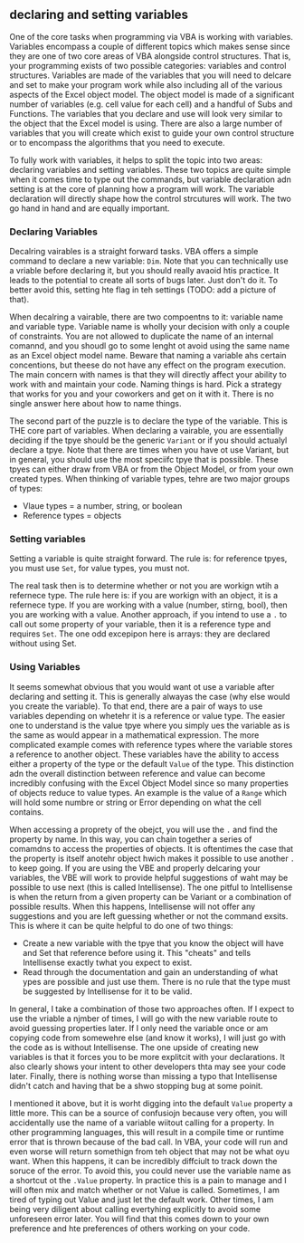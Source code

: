 ## declaring and setting variables

One of the core tasks when programming via VBA is working with variables.  Variables encompass a couple of different topics which makes sense since they are one of two core areas of VBA alongside control structures.  That is, your programming exists of two possible categories: variables and control structures.  Variables are made of the variables that you will need to delcare and set to make your program work while also including all of the various aspects of the Excel object model.  The object model is made of a significant number of variables (e.g. cell value for each cell) and a handful of Subs and Functions.  The variables that you declare and use will look very similar to the object that the Excel model is using.  There are also a large number of variables that you will create which exist to guide your own control structure or to encompass the algorithms that you need to execute.

To fully work with variables, it helps to split the topic into two areas: declaring variables and setting variables.  These two topics are quite simple when it comes time to type out the commands, but variable declaration adn setting is at the core of planning how a program will work.  The variable declaration will directly shape how the control strcutures will work.  The two go hand in hand and are equally important.

### Declaring Variables

Decalring vairables is a straight forward tasks.  VBA offers a simple command to declare a new variable: `Dim`.  Note that you can technically use a vriable before declaring it, but you should really avaoid htis practice.  It leads to the potential to create all sorts of bugs later.  Just don't do it.  To better avoid this, setting hte flag in teh settings (TODO: add a picture of that).

When decalring a vairable, there are two compoentns to it: variable name and variable type.  Variable name is wholly your decision with only a couple of constraints.  You are not allowed to duplicate the name of an internal comannd, and you shoudl go to some lenght ot avoid using the same name as an Excel object model name.  Beware that naming a variable ahs certain concentions, but theese do not have any effect on the program execution.  The main concern with names is that they will directly affect your ability to work with and maintain your code.  Naming things is hard.  Pick a strategy that works for you and your coworkers and get on it with it.  There is no single answer here about how to name things.

The second part of the puzzle is to declare the type of the variable.  This is THE core part of variables.  When declaring a vairable, you are essentially deciding if the tpye should be the generic `Variant` or if you should actualyl declare a tpye.  Note that there are times when you have ot use Variant, but in general, you should use the most speciifc tpye that is possible.  These tpyes can either draw from VBA or from the Object Model, or from your own created types.  When thinking of variable types, tehre are two major groups of types:

- Vlaue types = a number, string, or boolean
- Reference types = objects

### Setting variables

Setting a variable is quite straight forward.  The rule is: for reference tpyes, you must use `Set`, for value types, you must not.

The real task then is to determine whether or not you are workign wtih a refernece type.  The rule here is: if you are workign with an object, it is a refernece type.  If you are working with a value (number, stirng, bool), then you are working with a value.  Another approach, if you intend to use a `.` to call out some property of your variable, then it is a reference type and requires `Set`.  The one odd excepipon here is arrays: they are declared without using Set.

### Using Variables

It seems somewhat obvious that you would want ot use a variable after declaring and setting it.  This is generally alwayas the case (why else would you create the variable).  To that end, there are a pair of ways to use variables depending on whetehr it is a reference or value type.  The easier one to understand is the value tpye where you simply ues the variable as is the same as would appear in a mathematical expression.  The more complicated example comes with reference types where the variable stores a reference to another object.  These variables have the ability to access either a property of the type or the default `Value` of the type.  This distinction adn the overall distinction between reference and value can become incredibly confusing with the Excel Object Model since so many properties of objects reduce to value types.  An example is the value of a `Range` which will hold some numbre or string or Error depending on what the cell contains.

When accessing a proprety of the obejct, you will use the `.` and find the property by name.  In this way, you can chain together a series of comamdns to access the properties of objects.  It is oftentimes the case that the property is itself anotehr object hwich makes it possible to use another `.` to keep going.  If you are using the VBE and properly delcaring your variables, the VBE will work to provide helpful suggestions of waht may be possible to use next (this is called Intellisense).  The one pitful to Intellisense is when the return from a given property can be Variant or a combination of possible results. When this happens, Intellisense will not offer any suggestions and you are left guessing whether or not the command exsits.  This is where it can be quite helpful to do one of two things:

- Create a new variable with the tpye that you know the object will have and Set that reference before using it. This "cheats" and tells Intellisense exactly twhat you expect to exist.
- Read through the documentation and gain an understanding of what ypes are possible and just use them.  There is no rule that the type must be suggested by Intellisense for it to be valid.

In general, I take a combination of those two approaches often.  If I expect to use the vriable a njmber of times, I will go with the new variable route to avoid guessing properties later.  If I only need the variable once or am copying code from somewehre else (and know it works), I will just go with the code as is without Intellisense.  The one upside of creating new variables is that it forces you to be more explitcit with your declarations.  It also clearly shows your intent to other developers thta may see your code later.  Finally, there is nothing worse than missing a typo that Intellisense didn't catch and having that be a shwo stopping bug at some poinit.

I mentioned it above, but it is worht digging into the default `Value` property a little more. This can be a source of confusiojn because very often, you will accidentally use the name of a variable wiitout calling for a property.  In other programming languages, this will result in a compile time or runtime error that is thrown because of the bad call.  In VBA, your code will run and even worse will return somethign from teh object that may not be what oyu want.  When this happens, it can be incredibly diffciult to track down the soruce of the error.  To avoid this, you could never use the variable name as a shortcut ot the `.Value` property.  In practice this is a pain to manage and I will often mix and match whether or not Value is called.  Sometimes, I am tired of typing out Value and just let the default work.  Other times, I am being very diligent about calling evertyhing explicitly to avoid some unforeseen error later.  You will find that this comes down to your own preference and hte preferences of others working on your code.
